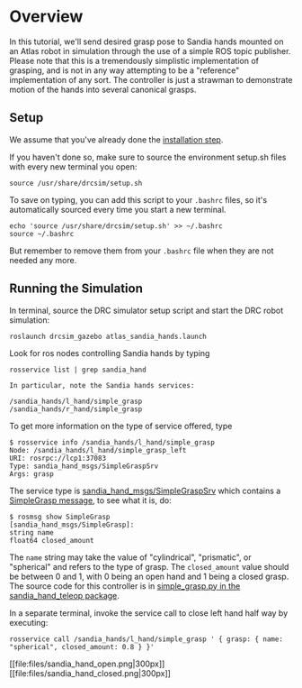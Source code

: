 # Overview

In this tutorial, we'll send desired grasp pose to Sandia hands mounted on an Atlas robot in simulation through the use of a simple ROS topic publisher. Please note that this is a tremendously simplistic implementation of grasping, and is not in any way attempting to be a "reference" implementation of any sort. The controller is just a strawman to demonstrate motion of the hands into several canonical grasps.

## Setup

We assume that you've already done the [installation step](http://gazebosim.org/tutorials/?tut=drcsim_install).

If you haven't done so, make sure to source the environment setup.sh files with every new terminal you open:

~~~
source /usr/share/drcsim/setup.sh
~~~

To save on typing, you can add this script to your `.bashrc` files, so it's automatically sourced every time you start a new terminal.

~~~
echo 'source /usr/share/drcsim/setup.sh' >> ~/.bashrc
source ~/.bashrc
~~~

But remember to remove them from your `.bashrc` file when they are not needed any more.

## Running the Simulation

In terminal, source the DRC simulator setup script and start the DRC robot simulation:

~~~
roslaunch drcsim_gazebo atlas_sandia_hands.launch
~~~

Look for ros nodes controlling Sandia hands by typing

~~~
rosservice list | grep sandia_hand

In particular, note the Sandia hands services:

/sandia_hands/l_hand/simple_grasp
/sandia_hands/r_hand/simple_grasp
~~~

To get more information on the type of service offered, type

~~~
$ rosservice info /sandia_hands/l_hand/simple_grasp
Node: /sandia_hands/l_hand/simple_grasp_left
URI: rosrpc://lcp1:37083
Type: sandia_hand_msgs/SimpleGraspSrv
Args: grasp
~~~

  The service type is [sandia_hand_msgs/SimpleGraspSrv](https://bitbucket.org/osrf/sandia-hand/src/ca4a3950defe543cffc6d826ce9c1f6cbce74055/ros/sandia_hand_msgs/srv/SimpleGraspSrv.srv?at=default) which contains a [SimpleGrasp message](https://bitbucket.org/osrf/sandia-hand/src/ca4a3950defe/ros/sandia_hand_msgs/msg/SimpleGrasp.msg?at=default), to see what it is, do:

~~~
$ rosmsg show SimpleGrasp
[sandia_hand_msgs/SimpleGrasp]:
string name
float64 closed_amount
~~~

The `name` string may take the value of "cylindrical", "prismatic", or "spherical" and refers to the type of grasp. The `closed_amount` value should be between 0 and 1, with 0 being an open hand and 1 being a closed grasp. The source code for this controller is in [simple\_grasp.py in the sandia\_hand\_teleop package](https://bitbucket.org/osrf/sandia-hand/src/ca4a3950defe/ros/sandia_hand_teleop/control_nodes/simple_grasp.py?at=default).

In a separate terminal, invoke the service call to close left hand half way by executing:

~~~
rosservice call /sandia_hands/l_hand/simple_grasp ' { grasp: { name: "spherical", closed_amount: 0.8 } }'
~~~

[[file:files/sandia_hand_open.png|300px]]
[[file:files/sandia_hand_closed.png|300px]]
